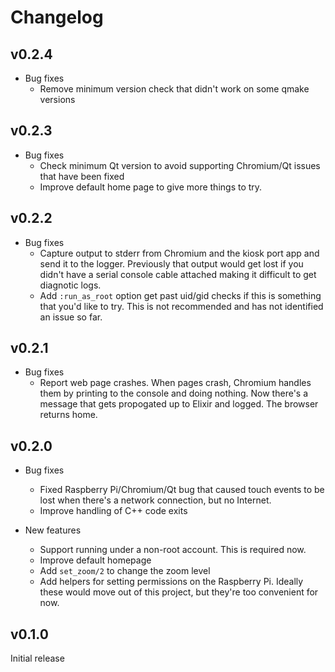 # Changelog

## v0.2.4

* Bug fixes
  * Remove minimum version check that didn't work on some qmake versions

## v0.2.3

* Bug fixes
  * Check minimum Qt version to avoid supporting Chromium/Qt issues that have
    been fixed
  * Improve default home page to give more things to try.

## v0.2.2

* Bug fixes
  * Capture output to stderr from Chromium and the kiosk port app and send it to
    the logger. Previously that output would get lost if you didn't have a
    serial console cable attached making it difficult to get diagnotic logs.
  * Add `:run_as_root` option get past uid/gid checks if this is something that
    you'd like to try. This is not recommended and has not identified an issue
    so far.

## v0.2.1

* Bug fixes
  * Report web page crashes. When pages crash, Chromium handles them by printing
    to the console and doing nothing. Now there's a message that gets propogated
    up to Elixir and logged. The browser returns home.

## v0.2.0

* Bug fixes
  * Fixed Raspberry Pi/Chromium/Qt bug that caused touch events to be lost when
    there's a network connection, but no Internet.
  * Improve handling of C++ code exits

* New features
  * Support running under a non-root account. This is required now.
  * Improve default homepage
  * Add `set_zoom/2` to change the zoom level
  * Add helpers for setting permissions on the Raspberry Pi. Ideally these would
    move out of this project, but they're too convenient for now.

## v0.1.0

Initial release

